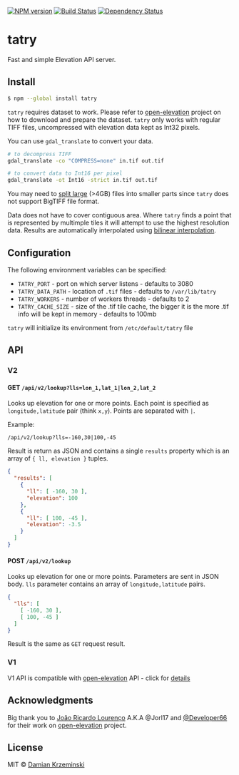 [![NPM version][npm-image]][npm-url]
[![Build Status][build-image]][build-url]
[![Dependency Status][deps-image]][deps-url]

# tatry

Fast and simple Elevation API server.

## Install

```sh
$ npm --global install tatry
```

`tatry` requires dataset to work. Please refer to [open-elevation] project on how to download and prepare the dataset.
`tatry` only works with regular TIFF files, uncompressed with elevation data kept as Int32 pixels.

You can use `gdal_translate` to convert your data.

```sh
# to decompress TIFF
gdal_translate -co "COMPRESS=none" in.tif out.tif

# to convert data to Int16 per pixel
gdal_translate -ot Int16 -strict in.tif out.tif
```

You may need to [split large][split-tiles] (>4GB) files into smaller parts since `tatry` does not support BigTIFF file format.

Data does not have to cover contiguous area. Where `tatry` finds a point that is represented by multimple tiles it will attempt to use the highest resolution data. Results are automatically interpolated using [bilinear interpolation].

## Configuration

The following environment variables can be specified:

- `TATRY_PORT` - port on which server listens - defaults to 3080
- `TATRY_DATA_PATH` - location of `.tif` files - defaults to `/var/lib/tatry`
- `TATRY_WORKERS` - number of workers threads - defaults to 2
- `TATRY_CACHE_SIZE` - size of the .tif tile cache, the bigger it is the more .tif info will be kept in memory - defaults to 100mb

`tatry` will initialize its environment from `/etc/default/tatry` file

## API

### V2

#### GET `/api/v2/lookup?lls=lon_1,lat_1|lon_2,lat_2`

Looks up elevation for one or more points. Each point is specified as `longitude,latitude` pair (think `x,y`).
Points are separated with `|`.

Example:

    /api/v2/lookup?lls=-160,30|100,-45

Result is return as JSON and contains a single `results` property which is an array of `{ ll, elevation }` tuples.

```json
{
  "results": [
    {
      "ll": [ -160, 30 ],
      "elevation": 100
    },
    {
      "ll": [ 100, -45 ],
      "elevation": -3.5
    }
  ]
}
```

#### POST `/api/v2/lookup`

Looks up elevation for one or more points. Parameters are sent in JSON body. `lls` parameter contains an array
of `longitude,latitude` pairs.

```json
{
  "lls": [
    [ -160, 30 ],
    [ 100, -45 ]
  ]
}
```

Result is the same as `GET` request result.

### V1

V1 API is compatible with [open-elevation] API - click for [details][open-elevation-api]

## Acknowledgments

Big thank you to [João Ricardo Lourenço](https://github.com/Jorl17) A.K.A @Jorl17  and [@Developer66](https://github.com/Developer66) for their work on [open-elevation] project.

## License

MIT © [Damian Krzeminski](https://pirxpilot.me)

[split-tiles]: https://github.com/mapbox/gdal-polygonize-test/blob/master/split.sh
[bilinear interpolation]: https://en.wikipedia.org/wiki/Bilinear_interpolation

[open-elevation]: https://github.com/Jorl17/open-elevation
[open-elevation-api]: https://github.com/Jorl17/open-elevation/blob/master/docs/api.md

[npm-image]: https://img.shields.io/npm/v/tatry
[npm-url]: https://npmjs.org/package/tatry

[build-url]: https://github.com/mapwhit/tatry/actions/workflows/check.yaml
[build-image]: https://img.shields.io/github/actions/workflow/status/mapwhit/tatry/check.yaml?branch=main

[deps-image]: https://img.shields.io/librariesio/release/npm/tatry
[deps-url]: https://libraries.io/npm/tatry

